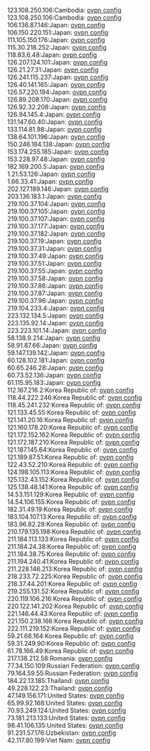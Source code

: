123.108.250.106:Cambodia: [ovpn config](vpn/123_108_250_106.ovpn)  
123.108.250.106:Cambodia: [ovpn config](vpn/123_108_250_106.ovpn)  
106.136.87.146:Japan: [ovpn config](vpn/106_136_87_146.ovpn)  
106.150.220.151:Japan: [ovpn config](vpn/106_150_220_151.ovpn)  
111.105.150.176:Japan: [ovpn config](vpn/111_105_150_176.ovpn)  
115.30.218.252:Japan: [ovpn config](vpn/115_30_218_252.ovpn)  
118.83.6.48:Japan: [ovpn config](vpn/118_83_6_48.ovpn)  
126.207.124.101:Japan: [ovpn config](vpn/126_207_124_101.ovpn)  
126.21.27.31:Japan: [ovpn config](vpn/126_21_27_31.ovpn)  
126.241.115.237:Japan: [ovpn config](vpn/126_241_115_237.ovpn)  
126.40.141.165:Japan: [ovpn config](vpn/126_40_141_165.ovpn)  
126.57.220.194:Japan: [ovpn config](vpn/126_57_220_194.ovpn)  
126.89.208.170:Japan: [ovpn config](vpn/126_89_208_170.ovpn)  
126.92.32.208:Japan: [ovpn config](vpn/126_92_32_208.ovpn)  
126.94.145.4:Japan: [ovpn config](vpn/126_94_145_4.ovpn)  
131.147.60.40:Japan: [ovpn config](vpn/131_147_60_40.ovpn)  
133.114.81.98:Japan: [ovpn config](vpn/133_114_81_98.ovpn)  
138.64.101.196:Japan: [ovpn config](vpn/138_64_101_196.ovpn)  
150.246.184.138:Japan: [ovpn config](vpn/150_246_184_138.ovpn)  
153.174.255.185:Japan: [ovpn config](vpn/153_174_255_185.ovpn)  
153.228.97.48:Japan: [ovpn config](vpn/153_228_97_48.ovpn)  
182.169.200.5:Japan: [ovpn config](vpn/182_169_200_5.ovpn)  
1.21.53.126:Japan: [ovpn config](vpn/1_21_53_126.ovpn)  
1.66.33.41:Japan: [ovpn config](vpn/1_66_33_41.ovpn)  
202.127.189.146:Japan: [ovpn config](vpn/202_127_189_146.ovpn)  
203.136.183.1:Japan: [ovpn config](vpn/203_136_183_1.ovpn)  
219.100.37.104:Japan: [ovpn config](vpn/219_100_37_104.ovpn)  
219.100.37.105:Japan: [ovpn config](vpn/219_100_37_105.ovpn)  
219.100.37.107:Japan: [ovpn config](vpn/219_100_37_107.ovpn)  
219.100.37.177:Japan: [ovpn config](vpn/219_100_37_177.ovpn)  
219.100.37.182:Japan: [ovpn config](vpn/219_100_37_182.ovpn)  
219.100.37.19:Japan: [ovpn config](vpn/219_100_37_19.ovpn)  
219.100.37.31:Japan: [ovpn config](vpn/219_100_37_31.ovpn)  
219.100.37.49:Japan: [ovpn config](vpn/219_100_37_49.ovpn)  
219.100.37.51:Japan: [ovpn config](vpn/219_100_37_51.ovpn)  
219.100.37.55:Japan: [ovpn config](vpn/219_100_37_55.ovpn)  
219.100.37.58:Japan: [ovpn config](vpn/219_100_37_58.ovpn)  
219.100.37.86:Japan: [ovpn config](vpn/219_100_37_86.ovpn)  
219.100.37.87:Japan: [ovpn config](vpn/219_100_37_87.ovpn)  
219.100.37.96:Japan: [ovpn config](vpn/219_100_37_96.ovpn)  
219.104.233.4:Japan: [ovpn config](vpn/219_104_233_4.ovpn)  
223.132.134.5:Japan: [ovpn config](vpn/223_132_134_5.ovpn)  
223.135.92.14:Japan: [ovpn config](vpn/223_135_92_14.ovpn)  
223.223.101.14:Japan: [ovpn config](vpn/223_223_101_14.ovpn)  
58.138.9.214:Japan: [ovpn config](vpn/58_138_9_214.ovpn)  
58.91.87.66:Japan: [ovpn config](vpn/58_91_87_66.ovpn)  
59.147.139.142:Japan: [ovpn config](vpn/59_147_139_142.ovpn)  
60.128.102.181:Japan: [ovpn config](vpn/60_128_102_181.ovpn)  
60.65.246.28:Japan: [ovpn config](vpn/60_65_246_28.ovpn)  
60.73.52.136:Japan: [ovpn config](vpn/60_73_52_136.ovpn)  
61.115.95.183:Japan: [ovpn config](vpn/61_115_95_183.ovpn)  
112.167.216.2:Korea Republic of: [ovpn config](vpn/112_167_216_2.ovpn)  
118.44.222.246:Korea Republic of: [ovpn config](vpn/118_44_222_246.ovpn)  
118.45.241.232:Korea Republic of: [ovpn config](vpn/118_45_241_232.ovpn)  
121.133.45.55:Korea Republic of: [ovpn config](vpn/121_133_45_55.ovpn)  
121.141.20.16:Korea Republic of: [ovpn config](vpn/121_141_20_16.ovpn)  
121.160.178.20:Korea Republic of: [ovpn config](vpn/121_160_178_20.ovpn)  
121.172.152.162:Korea Republic of: [ovpn config](vpn/121_172_152_162.ovpn)  
121.172.187.210:Korea Republic of: [ovpn config](vpn/121_172_187_210.ovpn)  
121.187.145.64:Korea Republic of: [ovpn config](vpn/121_187_145_64.ovpn)  
121.189.87.51:Korea Republic of: [ovpn config](vpn/121_189_87_51.ovpn)  
122.43.52.210:Korea Republic of: [ovpn config](vpn/122_43_52_210.ovpn)  
124.198.105.113:Korea Republic of: [ovpn config](vpn/124_198_105_113.ovpn)  
125.132.43.152:Korea Republic of: [ovpn config](vpn/125_132_43_152.ovpn)  
125.138.48.141:Korea Republic of: [ovpn config](vpn/125_138_48_141.ovpn)  
14.53.151.129:Korea Republic of: [ovpn config](vpn/14_53_151_129.ovpn)  
14.54.106.155:Korea Republic of: [ovpn config](vpn/14_54_106_155.ovpn)  
182.31.49.19:Korea Republic of: [ovpn config](vpn/182_31_49_19.ovpn)  
183.104.107.13:Korea Republic of: [ovpn config](vpn/183_104_107_13.ovpn)  
183.96.82.28:Korea Republic of: [ovpn config](vpn/183_96_82_28.ovpn)  
210.179.135.198:Korea Republic of: [ovpn config](vpn/210_179_135_198.ovpn)  
211.184.113.133:Korea Republic of: [ovpn config](vpn/211_184_113_133.ovpn)  
211.184.24.38:Korea Republic of: [ovpn config](vpn/211_184_24_38.ovpn)  
211.184.38.75:Korea Republic of: [ovpn config](vpn/211_184_38_75.ovpn)  
211.194.240.41:Korea Republic of: [ovpn config](vpn/211_194_240_41.ovpn)  
211.228.146.213:Korea Republic of: [ovpn config](vpn/211_228_146_213.ovpn)  
218.233.72.225:Korea Republic of: [ovpn config](vpn/218_233_72_225.ovpn)  
218.37.44.201:Korea Republic of: [ovpn config](vpn/218_37_44_201.ovpn)  
219.255.131.52:Korea Republic of: [ovpn config](vpn/219_255_131_52.ovpn)  
220.119.106.216:Korea Republic of: [ovpn config](vpn/220_119_106_216.ovpn)  
220.122.141.202:Korea Republic of: [ovpn config](vpn/220_122_141_202.ovpn)  
221.146.44.43:Korea Republic of: [ovpn config](vpn/221_146_44_43.ovpn)  
221.150.238.166:Korea Republic of: [ovpn config](vpn/221_150_238_166.ovpn)  
222.111.219.152:Korea Republic of: [ovpn config](vpn/222_111_219_152.ovpn)  
59.21.68.164:Korea Republic of: [ovpn config](vpn/59_21_68_164.ovpn)  
59.31.249.90:Korea Republic of: [ovpn config](vpn/59_31_249_90.ovpn)  
61.78.166.49:Korea Republic of: [ovpn config](vpn/61_78_166_49.ovpn)  
217.138.212.58:Romania: [ovpn config](vpn/217_138_212_58.ovpn)  
77.34.150.109:Russian Federation: [ovpn config](vpn/77_34_150_109.ovpn)  
79.164.59.55:Russian Federation: [ovpn config](vpn/79_164_59_55.ovpn)  
184.22.13.185:Thailand: [ovpn config](vpn/184_22_13_185.ovpn)  
49.228.122.23:Thailand: [ovpn config](vpn/49_228_122_23.ovpn)  
47.149.156.171:United States: [ovpn config](vpn/47_149_156_171.ovpn)  
65.99.92.168:United States: [ovpn config](vpn/65_99_92_168.ovpn)  
70.93.249.124:United States: [ovpn config](vpn/70_93_249_124.ovpn)  
73.181.213.133:United States: [ovpn config](vpn/73_181_213_133.ovpn)  
98.41.106.135:United States: [ovpn config](vpn/98_41_106_135.ovpn)  
91.231.57.176:Uzbekistan: [ovpn config](vpn/91_231_57_176.ovpn)  
42.117.80.199:Viet Nam: [ovpn config](vpn/42_117_80_199.ovpn)  
